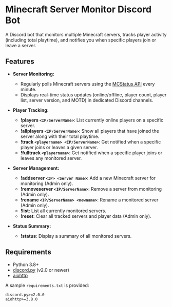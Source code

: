 # Minecraft Server Monitor Discord Bot

A Discord bot that monitors multiple Minecraft servers, tracks player activity (including total playtime), and notifies you when specific players join or leave a server.

## Features

- **Server Monitoring:**
  - Regularly polls Minecraft servers using the [MCStatus API](https://api.mcstatus.io/v2/status/java/<IP>) every minute.
  - Displays real-time status updates (online/offline, player count, player list, server version, and MOTD) in dedicated Discord channels.

- **Player Tracking:**
  - **!players `<IP/ServerName>`**: List currently online players on a specific server.
  - **!allplayers `<IP/ServerName>`**: Show all players that have joined the server along with their total playtime.
  - **!track `<playername> <IP/ServerName>`**: Get notified when a specific player joins or leaves a given server.
  - **!fulltrack `<playername>`**: Get notified when a specific player joins or leaves any monitored server.

- **Server Management:**
  - **!addserver `<IP> <Server Name>`**: Add a new Minecraft server for monitoring (Admin only).
  - **!removeserver `<IP/ServerName>`**: Remove a server from monitoring (Admin only).
  - **!rename `<IP/ServerName> <newname>`**: Rename a monitored server (Admin only).
  - **!list**: List all currently monitored servers.
  - **!reset**: Clear all tracked servers and player data (Admin only).

- **Status Summary:**
  - **!status**: Display a summary of all monitored servers.

## Requirements

- Python 3.8+
- [discord.py](https://github.com/Rapptz/discord.py) (v2.0 or newer)
- [aiohttp](https://docs.aiohttp.org/)

A sample `requirements.txt` is provided:

```txt
discord.py>=2.0.0
aiohttp>=3.8.0
